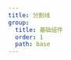 ```yaml
---
title: 分割线
group:
  title: 基础组件
  order: 1
  path: base
---
```


<code src="../demo/Divider.jsx"></code>

<API src="../src/Divider.tsx"></API>
